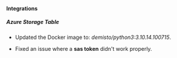 
#### Integrations

##### Azure Storage Table
- Updated the Docker image to: *demisto/python3:3.10.14.100715*.

- Fixed an issue where a **sas token** didn't work properly.